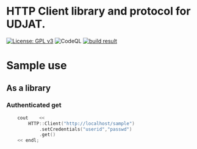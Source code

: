 # HTTP Client library and protocol for UDJAT.

[![License: GPL v3](https://img.shields.io/badge/License-GPL%20v3-blue.svg)](https://www.gnu.org/licenses/gpl-3.0)
![CodeQL](https://github.com/PerryWerneck/udjat-module-http/workflows/CodeQL/badge.svg?branch=master)
[![build result](https://build.opensuse.org/projects/home:PerryWerneck:udjat/packages/udjat-module-http/badge.svg?type=percent)](https://build.opensuse.org/package/show/home:PerryWerneck:udjat/udjat-module-http)

# Sample use

## As a library

### Authenticated get

```C++
	cout    <<
		HTTP::Client("http://localhost/sample")
			.setCredentials("userid","passwd")
			.get()
	<< endl;
```

